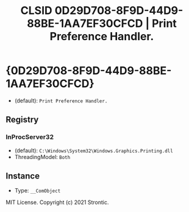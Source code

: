 ﻿---
title: "CLSID 0D29D708-8F9D-44D9-88BE-1AA7EF30CFCD | Print Preference Handler."
excerpt: What is COM-Object CLSID 0D29D708-8F9D-44D9-88BE-1AA7EF30CFCD?
---

# {0D29D708-8F9D-44D9-88BE-1AA7EF30CFCD}

* (default): `Print Preference Handler.`

## Registry


### InProcServer32

* (default): `C:\Windows\System32\Windows.Graphics.Printing.dll`
* ThreadingModel: `Both`

## Instance

* Type: `__ComObject`

MIT License. Copyright (c) 2021 Strontic.



